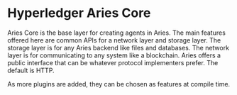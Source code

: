 # Hyperledger Aries Core

Aries Core is the base layer for creating agents in Aries.
The main features offered here are common APIs for a network layer and storage layer.
The storage layer is for any Aries backend like files and databases.
The network layer is for communicating to any system like a blockchain.
Aries offers a public interface that can be whatever protocol implementers prefer.
The default is HTTP.

As more plugins are added, they can be chosen as features at compile time.